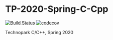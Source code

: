 # TP-2020-Spring-C-Cpp
[![Build Status](https://travis-ci.org/AndrewShukhtin/TP-2020-Spring-C-Cpp.svg?branch=hw-1)](https://travis-ci.org/AndrewShukhtin/TP-2020-Spring-C-Cpp)
[![codecov](https://codecov.io/gh/AndrewShukhtin/TP-2020-Spring-C-Cpp/branch/hw-1/graph/badge.svg)](https://codecov.io/gh/AndrewShukhtin/TP-2020-Spring-C-Cpp)



Technopark C/C++, Spring 2020
